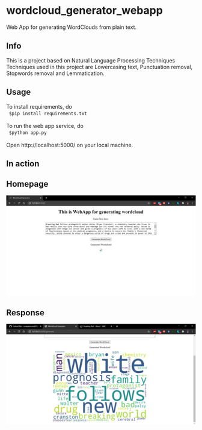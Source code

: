 # wordcloud_generator_webapp
Web App for generating WordClouds from plain text.
## Info
This is a project based on Natural Language Processing Techniques<br>
Techniques used in this project are Lowercasing text, Punctuation removal, Stopwords removal and Lemmatication.
## Usage
To install requirements, do<br>
<code>
  $pip install requirements.txt
</code><br>
To run the web app service, do<br>
<code>
  $python app.py
</code><br>
Open http://localhost:5000/ on your local machine.
## In action
## Homepage
![](https://github.com/sonwanesuresh95/wordcloud_generator_webapp/blob/master/generated_wc.png "homepage")
## Response
![](https://github.com/sonwanesuresh95/wordcloud_generator_webapp/blob/master/Wordcloud%20Generator.png "wordcloud")

